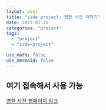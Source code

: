 ```yaml
---
layout: post
title: "side project: 영한 사전 제작기"
date: 2023-01-26
categories: "project"
tags:
  - "project"
  - "side-project"

use_math: false
use_mermaid: false
---
```


## 여기 접속해서 사용 가능

[영한 사전 웹페이지 링크](https://dictionary-interface-react.pages.dev/)
